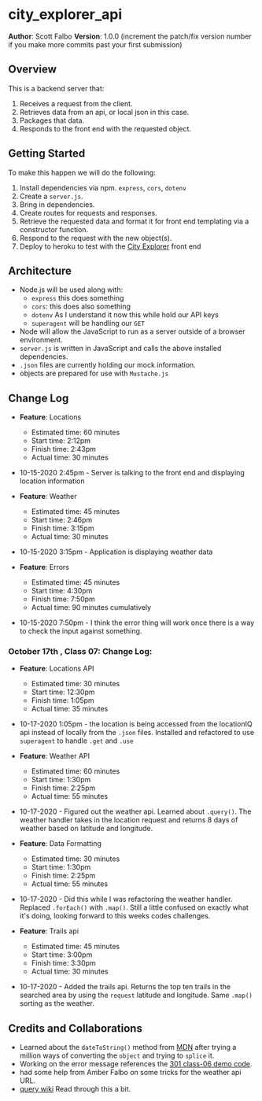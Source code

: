 # city_explorer_api

**Author**: Scott Falbo
**Version**: 1.0.0 (increment the patch/fix version number if you make more commits past your first submission)

## Overview
This is a backend server that:
1. Receives a request from the client.
2. Retrieves data from an api, or local json in this case.
3. Packages that data.
4. Responds to the front end with the requested object.

## Getting Started
To make this happen we will do the following:
  1. Install dependencies via npm. `express`, `cors`, `dotenv`
  2. Create a `server.js`.
  3. Bring in dependencies.
  4. Create routes for requests and responses.
  5. Retrieve the requested data and format it for front end templating via a constructor function.
  6. Respond to the request with the new object(s).
  7. Deploy to heroku to test with the [City Explorer](https://codefellows.github.io/code-301-guide/curriculum/city-explorer-app/front-end/) front end

## Architecture
+ Node.js will be used along with:
  + `express` this does something
  + `cors`: this does also something
  + `dotenv` As I understand it now this while hold our API keys
  + `superagent` will be handling our `GET`
+ Node will allow the JavaScript to run as a server outside of a browser environment.
+ `server.js` is written in JavaScript and calls the above installed dependencies.
+ `.json` files are currently holding our mock information.
+ objects are prepared for use with `Mustache.js`

## Change Log

+ **Feature**: Locations
  + Estimated time: 60 minutes
  + Start time: 2:12pm
  + Finish time: 2:43pm
  + Actual time: 30 minutes
+ 10-15-2020 2:45pm - Server is talking to the front end and displaying location information

+ **Feature**: Weather
  + Estimated time: 45 minutes
  + Start time: 2:46pm
  + Finish time: 3:15pm
  + Actual time: 30 minutes
+ 10-15-2020 3:15pm - Application is displaying weather data

+ **Feature**: Errors
  + Estimated time: 45 minutes
  + Start time: 4:30pm
  + Finish time: 7:50pm
  + Actual time: 90 minutes cumulatively
+ 10-15-2020 7:50pm - I think the error thing will work once there is a way to check the input against something.

### October 17th , Class 07: Change Log:

+ **Feature**: Locations API
  + Estimated time: 30 minutes
  + Start time: 12:30pm
  + Finish time: 1:05pm
  + Actual time: 35 minutes
+ 10-17-2020 1:05pm - the location is being accessed from the locationIQ api instead of locally from the `.json` files.  Installed and refactored to use `superagent` to handle `.get` and `.use`

+ **Feature**: Weather API
  + Estimated time: 60 minutes
  + Start time: 1:30pm
  + Finish time: 2:25pm
  + Actual time: 55 minutes
+ 10-17-2020 - Figured out the weather api.  Learned about `.query()`.  The weather handler takes in the location request and returns 8 days of weather based on latitude and longitude.


+ **Feature**: Data Formatting
  + Estimated time: 30 minutes
  + Start time: 1:30pm
  + Finish time: 2:25pm
  + Actual time: 55 minutes
+ 10-17-2020 - Did this while I was refactoring the weather handler.  Replaced `.forEach()` with `.map()`.  Still a little confused on exactly what it's doing, looking forward to this weeks codes challenges.


+ **Feature**: Trails api
  + Estimated time: 45 minutes
  + Start time: 3:00pm
  + Finish time: 3:30pm
  + Actual time: 30 minutes
+ 10-17-2020 - Added the trails api.  Returns the top ten trails in the searched area by using the `request` latitude and longitude.  Same `.map()` sorting as the weather.

## Credits and Collaborations
+ Learned about the `dateToString()` method from [MDN](https://developer.mozilla.org/en-US/docs/Web/JavaScript/Reference/Global_Objects/Date/toString) after trying a million ways of converting the `object` and trying to `splice` it.<br>
+ Working on the error message references the [301 class-06 demo code](https://github.com/codefellows/seattle-301n19/blob/master/class-06/demo/server/server.js).<br>
+ had some help from Amber Falbo on some tricks for the weather api URL.
+ [query wiki](https://en.wikipedia.org/wiki/Query_string) Read through this a bit.
